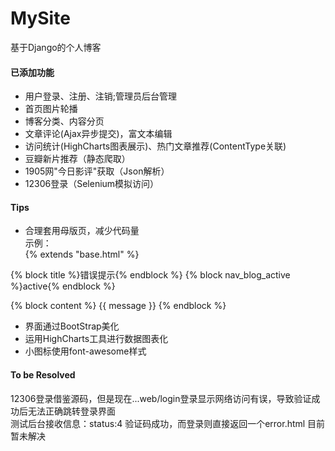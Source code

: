 # MySite
基于Django的个人博客

#### 已添加功能
* 用户登录、注册、注销;管理员后台管理
* 首页图片轮播
* 博客分类、内容分页
* 文章评论(Ajax异步提交)，富文本编辑
* 访问统计(HighCharts图表展示)、热门文章推荐(ContentType关联)
* 豆瓣新片推荐（静态爬取）
* 1905网"今日影评"获取（Json解析）
* 12306登录（Selenium模拟访问）

#### Tips
* 合理套用母版页，减少代码量<br>
示例：<br>
{% extends "base.html" %}

{% block title %}错误提示{% endblock %}
{% block nav_blog_active %}active{% endblock %}

{% block content %}
    {{ message }}
{% endblock %}

* 界面通过BootStrap美化
* 运用HighCharts工具进行数据图表化
* 小图标使用font-awesome样式

#### To be Resolved
  12306登录借鉴源码，但是现在...web/login登录显示网络访问有误，导致验证成功后无法正确跳转登录界面<br>
  测试后台接收信息：status:4  验证码成功，而登录则直接返回一个error.html
  目前暂未解决
